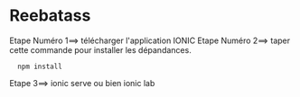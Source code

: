 # Reebatass
Etape Numéro 1==>  télécharger l'application IONIC 
Etape Numéro 2==>  taper cette commande pour installer les dépandances.
      
      
      npm install
     
 Etape 3==> ionic serve  ou bien ionic lab
